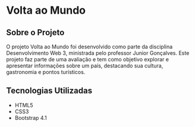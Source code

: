 # Volta ao Mundo
## Sobre o Projeto ##
O projeto Volta ao Mundo foi desenvolvido como parte da disciplina Desenvolvimento Web 3, ministrada pelo professor Junior Gonçalves. Este projeto faz parte de uma avaliação e tem como objetivo explorar e apresentar informações sobre um país, destacando sua cultura, gastronomia e pontos turísticos.

## Tecnologias Utilizadas ##
- HTML5
- CSS3
- Bootstrap 4.1
